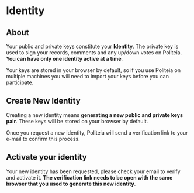 # Identity

## About

Your public and private keys constitute your **Identity**. The private
key is used to sign your records, comments and any up/down votes on
Politeia. **You can have only one identity active at a time**.

Your keys are stored in your browser by default, so if you use Politeia on
multiple machines you will need to import your keys before you can participate.

## Create New Identity

Creating a new identity means **generating a new public and private keys pair**.
These keys will be stored on your browser by default.

Once you request a new identity, Politeia will send a verification link to your
e-mail to confirm this process.

## Activate your identity

Your new identity has been requested, please check your email to verify and
activate it. **The verification link needs to be open with the same browser that
you used to generate this new identity.**
